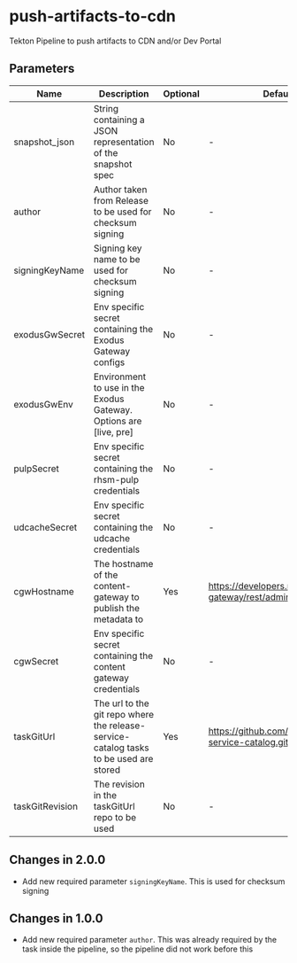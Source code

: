 # push-artifacts-to-cdn

Tekton Pipeline to push artifacts to CDN and/or Dev Portal

## Parameters

| Name            | Description                                                                            | Optional    | Default value                                              |
|-----------------|----------------------------------------------------------------------------------------|-------------|------------------------------------------------------------|
| snapshot_json   | String containing a JSON representation of the snapshot spec                           | No          | -                                                          |
| author          | Author taken from Release to be used for checksum signing                              | No          | -                                                          |
| signingKeyName  | Signing key name to be used for checksum signing                                       | No          | -                                                          |
| exodusGwSecret  | Env specific secret containing the Exodus Gateway configs                              | No          | -                                                          |
| exodusGwEnv     | Environment to use in the Exodus Gateway. Options are [live, pre]                      | No          | -                                                          |
| pulpSecret      | Env specific secret containing the rhsm-pulp credentials                               | No          | -                                                          |
| udcacheSecret   | Env specific secret containing the udcache credentials                                 | No          | -                                                          |
| cgwHostname     | The hostname of the content-gateway to publish the metadata to                         | Yes         | https://developers.redhat.com/content-gateway/rest/admin   |
| cgwSecret       | Env specific secret containing the content gateway credentials                         | No          | -                                                          |
| taskGitUrl      | The url to the git repo where the release-service-catalog tasks to be used are stored  | Yes         | https://github.com/konflux-ci/release-service-catalog.git  |
| taskGitRevision | The revision in the taskGitUrl repo to be used                                         | No          | -                                                          |

## Changes in 2.0.0
* Add new required parameter `signingKeyName`. This is used for checksum signing
  
## Changes in 1.0.0
* Add new required parameter `author`. This was already required by the task inside the pipeline, so the pipeline
  did not work before this
